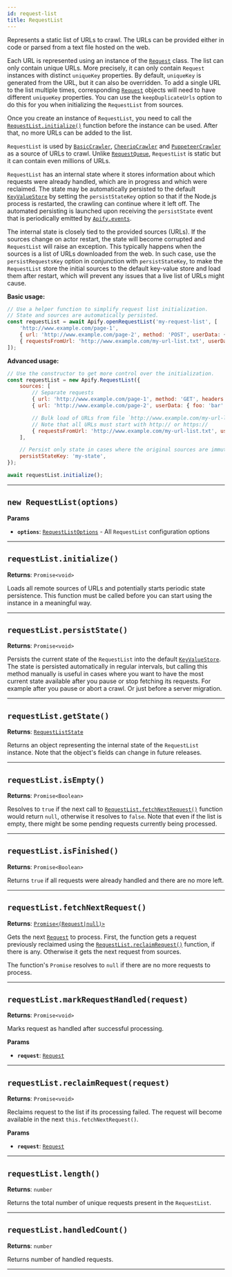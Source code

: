 ```yaml
---
id: request-list
title: RequestList
---
```


<a name="requestlist"></a>

Represents a static list of URLs to crawl. The URLs can be provided either in code or parsed from a text file hosted on the web.

Each URL is represented using an instance of the [`Request`](/docs/api/request) class. The list can only contain unique URLs. More precisely, it can
only contain `Request` instances with distinct `uniqueKey` properties. By default, `uniqueKey` is generated from the URL, but it can also be
overridden. To add a single URL to the list multiple times, corresponding [`Request`](/docs/api/request) objects will need to have different
`uniqueKey` properties. You can use the `keepDuplicateUrls` option to do this for you when initializing the `RequestList` from sources.

Once you create an instance of `RequestList`, you need to call the [`RequestList.initialize()`](/docs/api/request-list#initialize) function before the
instance can be used. After that, no more URLs can be added to the list.

`RequestList` is used by [`BasicCrawler`](/docs/api/basic-crawler), [`CheerioCrawler`](/docs/api/cheerio-crawler) and
[`PuppeteerCrawler`](/docs/api/puppeteer-crawler) as a source of URLs to crawl. Unlike [`RequestQueue`](/docs/api/request-queue), `RequestList` is
static but it can contain even millions of URLs.

`RequestList` has an internal state where it stores information about which requests were already handled, which are in progress and which were
reclaimed. The state may be automatically persisted to the default [`KeyValueStore`](/docs/api/key-value-store) by setting the `persistStateKey`
option so that if the Node.js process is restarted, the crawling can continue where it left off. The automated persisting is launched upon receiving
the `persistState` event that is periodically emitted by [`Apify.events`](/docs/api/apify#events).

The internal state is closely tied to the provided sources (URLs). If the sources change on actor restart, the state will become corrupted and
`RequestList` will raise an exception. This typically happens when the sources is a list of URLs downloaded from the web. In such case, use the
`persistRequestsKey` option in conjunction with `persistStateKey`, to make the `RequestList` store the initial sources to the default key-value store
and load them after restart, which will prevent any issues that a live list of URLs might cause.

**Basic usage:**

```javascript
// Use a helper function to simplify request list initialization.
// State and sources are automatically persisted.
const requestList = await Apify.openRequestList('my-request-list', [
    'http://www.example.com/page-1',
    { url: 'http://www.example.com/page-2', method: 'POST', userData: { foo: 'bar' } },
    { requestsFromUrl: 'http://www.example.com/my-url-list.txt', userData: { isFromUrl: true } },
]);
```

**Advanced usage:**

```javascript
// Use the constructor to get more control over the initialization.
const requestList = new Apify.RequestList({
    sources: [
        // Separate requests
        { url: 'http://www.example.com/page-1', method: 'GET', headers: { ... } },
        { url: 'http://www.example.com/page-2', userData: { foo: 'bar' }},

        // Bulk load of URLs from file `http://www.example.com/my-url-list.txt`
        // Note that all URLs must start with http:// or https://
        { requestsFromUrl: 'http://www.example.com/my-url-list.txt', userData: { isFromUrl: true } },
    ],

    // Persist only state in cases where the original sources are immutable to improve performance.
    persistStateKey: 'my-state',
});

await requestList.initialize();
```

---

<a name="exports.requestlist"></a>

## `new RequestList(options)`

**Params**

-   **`options`**: [`RequestListOptions`](/docs/typedefs/request-list-options) - All `RequestList` configuration options

---

<a name="initialize"></a>

## `requestList.initialize()`

**Returns**: `Promise<void>`

Loads all remote sources of URLs and potentially starts periodic state persistence. This function must be called before you can start using the
instance in a meaningful way.

---

<a name="persiststate"></a>

## `requestList.persistState()`

**Returns**: `Promise<void>`

Persists the current state of the `RequestList` into the default [`KeyValueStore`](/docs/api/key-value-store). The state is persisted automatically in
regular intervals, but calling this method manually is useful in cases where you want to have the most current state available after you pause or stop
fetching its requests. For example after you pause or abort a crawl. Or just before a server migration.

---

<a name="getstate"></a>

## `requestList.getState()`

**Returns**: [`RequestListState`](/docs/typedefs/request-list-state)

Returns an object representing the internal state of the `RequestList` instance. Note that the object's fields can change in future releases.

---

<a name="isempty"></a>

## `requestList.isEmpty()`

**Returns**: `Promise<Boolean>`

Resolves to `true` if the next call to [`RequestList.fetchNextRequest()`](/docs/api/request-list#fetchnextrequest) function would return `null`,
otherwise it resolves to `false`. Note that even if the list is empty, there might be some pending requests currently being processed.

---

<a name="isfinished"></a>

## `requestList.isFinished()`

**Returns**: `Promise<Boolean>`

Returns `true` if all requests were already handled and there are no more left.

---

<a name="fetchnextrequest"></a>

## `requestList.fetchNextRequest()`

**Returns**: [`Promise<(Request|null)>`](/docs/api/request)

Gets the next [`Request`](/docs/api/request) to process. First, the function gets a request previously reclaimed using the
[`RequestList.reclaimRequest()`](/docs/api/request-list#reclaimrequest) function, if there is any. Otherwise it gets the next request from sources.

The function's `Promise` resolves to `null` if there are no more requests to process.

---

<a name="markrequesthandled"></a>

## `requestList.markRequestHandled(request)`

**Returns**: `Promise<void>`

Marks request as handled after successful processing.

**Params**

-   **`request`**: [`Request`](/docs/api/request)

---

<a name="reclaimrequest"></a>

## `requestList.reclaimRequest(request)`

**Returns**: `Promise<void>`

Reclaims request to the list if its processing failed. The request will become available in the next `this.fetchNextRequest()`.

**Params**

-   **`request`**: [`Request`](/docs/api/request)

---

<a name="length"></a>

## `requestList.length()`

**Returns**: `number`

Returns the total number of unique requests present in the `RequestList`.

---

<a name="handledcount"></a>

## `requestList.handledCount()`

**Returns**: `number`

Returns number of handled requests.

---
